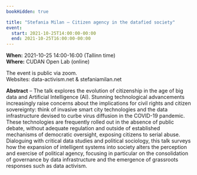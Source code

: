 ```yaml
---
bookHidden: true

title: "Stefania Milan – Citizen agency in the datafied society"
event:
  start: 2021-10-25T14:00:00-00:00
  end: 2021-10-25T16:00:00-00:00
---
```


**When:** 2021-10-25 14:00-16:00 (Tallinn time)  
**Where:** CUDAN Open Lab (online)  

The event is public via zoom.  
Websites: data-activism.net & stefaniamilan.net 

<!--more-->
**Abstract** – The talk explores the evolution of citizenship in the age of big data and Artificial Intelligence (AI). Stunning technological advancements increasingly raise concerns about the implications for civil rights and citizen sovereignty: think of invasive smart city technologies and the data infrastructure devised to curbe virus diffusion in the COVID-19 pandemic. These technologies are frequently rolled out in the absence of public debate, without adequate regulation and outside of established mechanisms of democratic oversight, exposing citizens to serial abuse. Dialoguing with critical data studies and political sociology, this talk surveys how the expansion of intelligent systems into society alters the perception and exercise of political agency, focusing in particular on the consolidation of governance by data infrastructure and the emergence of grassroots responses such as data activism.
